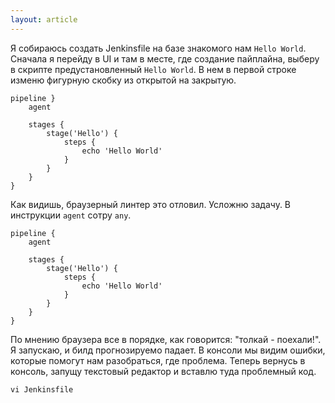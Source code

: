 ```yaml
---
layout: article
---
```

Я собираюсь создать Jenkinsfile на базе знакомого нам `Hello World`. Сначала я перейду в UI и там в месте, где создание пайплайна, выберу в скрипте предустановленный `Hello World`. В нем в первой строке изменю фигурную скобку из открытой на закрытую.

```
pipeline }
    agent

    stages {
        stage('Hello') {
            steps {
                echo 'Hello World'
            }
        }
    }
}
```

Как видишь, браузерный линтер это отловил. Усложню задачу. В инструкции `agent` сотру `any`.

```
pipeline {
    agent

    stages {
        stage('Hello') {
            steps {
                echo 'Hello World'
            }
        }
    }
}
```

По мнению браузера все в порядке, как говорится: "толкай - поехали!". Я запускаю, и билд прогнозируемо падает. В консоли мы видим ошибки, которые помогут нам разобраться, где проблема. Теперь вернусь в консоль, запущу текстовый редактор и вставлю туда проблемный код.

```
vi Jenkinsfile
```

